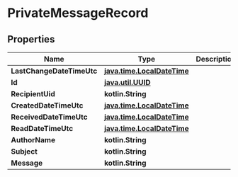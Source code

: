 
# PrivateMessageRecord

## Properties
Name | Type | Description | Notes
------------ | ------------- | ------------- | -------------
**LastChangeDateTimeUtc** | [**java.time.LocalDateTime**](java.time.LocalDateTime.md) |  | 
**Id** | [**java.util.UUID**](java.util.UUID.md) |  | 
**RecipientUid** | **kotlin.String** |  | 
**CreatedDateTimeUtc** | [**java.time.LocalDateTime**](java.time.LocalDateTime.md) |  | 
**ReceivedDateTimeUtc** | [**java.time.LocalDateTime**](java.time.LocalDateTime.md) |  |  [optional]
**ReadDateTimeUtc** | [**java.time.LocalDateTime**](java.time.LocalDateTime.md) |  |  [optional]
**AuthorName** | **kotlin.String** |  |  [optional]
**Subject** | **kotlin.String** |  |  [optional]
**Message** | **kotlin.String** |  |  [optional]



